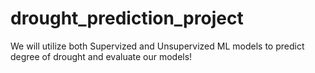 # drought_prediction_project
We will utilize both Supervized and Unsupervized ML models to predict degree of drought and evaluate our models!
